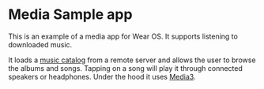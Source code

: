 # Media Sample app

This is an example of a media app for Wear OS. It supports listening to downloaded music.

It loads a [music catalog](https://storage.googleapis.com/uamp/catalog.json) from a remote server
and allows the user to browse the albums and songs. Tapping on a song will play it through connected
speakers or headphones. Under the hood it
uses [Media3](https://developer.android.com/jetpack/androidx/releases/media3).
